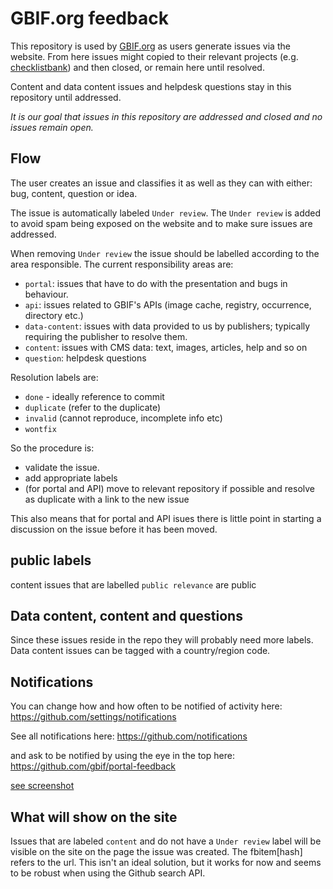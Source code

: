 # GBIF.org feedback
This repository is used by [GBIF.org](http://www.gbif.org) as users generate issues via the website.
From here issues might copied to their relevant projects (e.g. [checklistbank](https://github.com/gbif/checklistbank)) and then closed, or remain here until resolved.

Content and data content issues and helpdesk questions stay in this repository until addressed.

_It is our goal that issues in this repository are addressed and closed and no issues remain open._

## Flow

The user creates an issue and classifies it as well as they can with either: bug, content, question or idea.

The issue is automatically labeled `Under review`. The `Under review` is added to avoid spam being exposed on the website and to make sure issues are addressed.

When removing `Under review` the issue should be labelled according to the area responsible.
The current responsibility areas are:

* `portal`: issues that have to do with the presentation and bugs in behaviour.
* `api`: issues related to GBIF's APIs (image cache, registry, occurrence, directory etc.)
* `data-content`: issues with data provided to us by publishers; typically requiring the publisher to resolve them.
* `content`: issues with CMS data: text, images, articles, help and so on
* `question`: helpdesk questions

Resolution labels are:

* `done` - ideally reference to commit
* `duplicate` (refer to the duplicate)
* `invalid` (cannot reproduce, incomplete info etc)
* `wontfix`

So the procedure is:

* validate the issue.
* add appropriate labels
* (for portal and API) move to relevant repository if possible and resolve as duplicate with a link to the new issue

This also means that for portal and API isues there is little point in starting a discussion on the issue before it has been moved.

## public labels
content issues that are labelled `public relevance` are public

## Data content, content and questions
Since these issues reside in the repo they will probably need more labels. Data content issues can be tagged with a country/region code.

## Notifications
You can change how and how often to be notified of activity here:
https://github.com/settings/notifications

See all notifications here:
https://github.com/notifications

and ask to be notified by using the eye in the top here:
https://github.com/gbif/portal-feedback

[see screenshot](https://gbif.box.com/s/wn685mdaxul687qo9d7x8gh4oiz4f78u)

## What will show on the site
Issues that are labeled `content` and do not have a `Under review` label will be visible on the site on the page the issue was created.
The fbitem[hash] refers to the url. 
This isn't an ideal solution, but it works for now and seems to be robust when using the Github search API.
